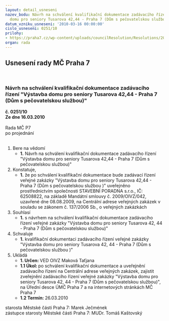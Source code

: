 ```yaml
---
layout: detail_usneseni
nazev_bodu: Návrh na schválení kvalifikační dokumentace zadávacího řízení "Výstavba
  domu pro seniory Tusarova 42,44 - Praha 7 (Dům s pečovatelskou službou)"
datum_vzniku_usneseni: '2010-03-16 00:00:00'
cislo_usneseni: 0251/10
prilohy:
- https://praha7.cz/wp-content/uploads/councilResolution/Resolutions/20661/13-10-is_praha7-ozn%c3%a1men%c3%ad_o_zak%c3%a1zce.pdf
organ: rada
---
```

<div id="ucUsn_pList" class="usn">
	<span><h2>Usnesení rady MČ Praha 7 </h2>
<br></span><div class="standBody">
<span><h3>Návrh na schválení kvalifikační dokumentace zadávacího řízení "Výstavba domu pro seniory Tusarova 42,44 - Praha 7 (Dům s pečovatelskou službou)"</h3></span><div class="center">
		<strong>č. 0251/10</strong><br>
	</div>
<div class="center">
		<strong>Ze dne 16.03.2010</strong><br><br>
	</div>Rada MČ P7<br> po projednání<br><br><ol>
<li>Bere na vědomí<ul><li>
<strong>1.</strong> Návrh na schválení kvalifikační dokumentace zadávacího řízení "Výstavba domu pro seniory Tusarova 42,44 - Praha 7 (Dům s pečovatelskou službou)"</li></ul>
</li>
<li>Konstatuje,<ul><li>
<strong>1.</strong> že po schválení kvalifikační dokumentace bude zadávací řízení veřejné zakázky "Výstavba domu pro seniory Tusarova 42,44 - Praha 7  (Dům s pečovatelskou službou )" uveřejněno prostřednictvím společnosti STAVEBNÍ PORADNA s.r.o., IČ: 62508822, na základě Mandátní smlouvy č. 2009/OIVZ/042, uzavřené dne 08.08.2009, na Centrální adrese veřejných zakázek v souladu se zákonem č. 137/2006 Sb., o veřejných zakázkách </li></ul>
</li>
<li>Souhlasí<ul><li>
<strong>1.</strong> s návrhem na schválení kvalifikační dokumentace zadávacího řízení veřejné zakázky "Výstavba domu pro seniory Tusarova 42, 44 - Praha 7 (Dům s pečovatelskou službou)"</li></ul>
</li>
<li>Schvaluje<ul><li>
<strong>1.</strong> kvalifikační dokumentaci zadávacího řízení veřejné zakázky "Výstavba domu pro seniory Tusarova 42, 44 - Praha 7  (Dům s pečovatelskou službou )"   </li></ul>
</li>
<li>Ukládá<ul>
<li>
<strong>1. Určen: </strong>VED OIVZ Maková Taťjana</li>
<li>
<strong>1.1 Úkol: </strong>po schválení kvalifikační dokumentace a uveřejnění zadávacího řízení na Centrální adrese veřejných zakázek, zajistit zveřejnění zadávacího řízení veřejné zakázky "Výstavba domu pro seniory Tusarova 42, 44 - Praha 7        (Dům s pečovatelskou službou)", na Úřední desce ÚMČ Praha 7 a na internetových stránkách MČ Praha 7  </li>
<li>
<strong>1.2 Termín: </strong>26.03.2010</li>
</ul>
</li>
</ol>starosta Městské části Praha 7: Marek Ječmének<br>zástupce starosty Městské části Praha 7: MUDr. Tomáš Kaštovský 
</div>
</div>